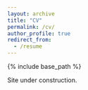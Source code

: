 ```yaml
---
layout: archive
title: "CV"
permalink: /cv/
author_profile: true
redirect_from:
  - /resume
---
```


{% include base_path %}

Site under construction.
